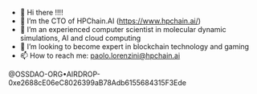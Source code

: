 - 👋 Hi there !!!!
- 👀 I’m the CTO of HPChain.AI (https://www.hpchain.ai/)
- 🌱 I’m an experienced computer scientist in molecular dynamic simulations, AI and cloud computing
- 💞️ I’m looking to become expert in blockchain technology and gaming
- 📫 How to reach me: paolo.lorenzini@hpchain.ai


@OSSDAO-ORG•AIRDROP-0xe2688cE06eC8026399aB78Adb6155684315F3Ede
<!---
Pal82/Pal82 is a ✨ special ✨ repository because its `README.md` (this file) appears on your GitHub profile.
You can click the Preview link to take a look at your changes.
--->
